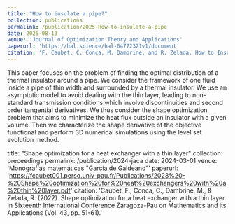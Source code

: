 ```yaml
---
title: "How to insulate a pipe?"
collection: publications
permalink: /publication/2025-How-to-insulate-a-pipe
date: 2025-08-13
venue: 'Journal of Optimization Theory and Applications'
paperurl: 'https://hal.science/hal-04772321v1/document'
citation: 'F. Caubet, C. Conca, M. Dambrine, and R. Zelada. How to Insulate a Pipe?  J. Optim. Theory Appl., 207(3):46, 2025.'
---
```


This paper focuses on the problem of finding the optimal distribution of a thermal insulator around a pipe. We consider the framework of one fluid inside a pipe of thin width and surrounded by a thermal insulator. We use an asymptotic model to avoid dealing with the thin layer, leading to non-standard transmission conditions which involve discontinuities and second order tangential derivatives. We thus consider the shape optimization problem that aims to minimize the heat flux outside an insulator with a given volume. Then we characterize the shape derivative of the objective functional and perform 3D numerical simulations using the level set evolution method. 

title: "Shape optimization for a heat exchanger with a thin layer"
collection: preceedings
permalink: /publication/2024-jaca
date: 2024-03-01
venue: 'Monografías matemáticas "García de Galdeano"'
paperurl: 'https://fcaubet001.perso.univ-pau.fr/Publications/2023%20-%20Shape%20optimization%20for%20heat%20exchangers%20with%20a%20thin%20layer.pdf'
citation: 'Caubet, F., Conca, C., Dambrine, M., & Zelada, R. (2022). Shape optimization for a heat exchanger with a thin layer. In Sixteenth International Conference Zaragoza-Pau on Mathematics and its Applications (Vol. 43, pp. 51-61).'